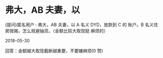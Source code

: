 # 弗大，AB 夫妻，以

(提问)匿名用户 : 弗大，AB 夫妻，以 A 名义 DYD，放款到 C 的 账户。B 名义住房按揭，怎么规避抽贷。（金额比较大取现挺 麻烦的）

2018-05-30

回答：金额越大取现截断越重要，不要嫌麻烦(0 赞)